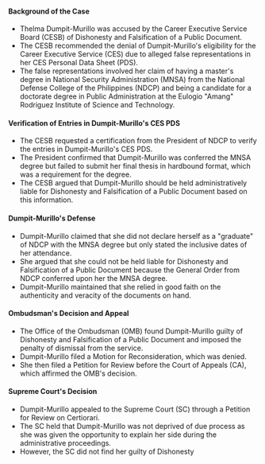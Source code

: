#### Background of the Case

- Thelma Dumpit-Murillo was accused by the Career Executive Service Board (CESB) of Dishonesty and Falsification of a Public Document.
- The CESB recommended the denial of Dumpit-Murillo's eligibility for the Career Executive Service (CES) due to alleged false representations in her CES Personal Data Sheet (PDS).
- The false representations involved her claim of having a master's degree in National Security Administration (MNSA) from the National Defense College of the Philippines (NDCP) and being a candidate for a doctorate degree in Public Administration at the Eulogio "Amang" Rodriguez Institute of Science and Technology.

#### Verification of Entries in Dumpit-Murillo's CES PDS

- The CESB requested a certification from the President of NDCP to verify the entries in Dumpit-Murillo's CES PDS.
- The President confirmed that Dumpit-Murillo was conferred the MNSA degree but failed to submit her final thesis in hardbound format, which was a requirement for the degree.
- The CESB argued that Dumpit-Murillo should be held administratively liable for Dishonesty and Falsification of a Public Document based on this information.

#### Dumpit-Murillo's Defense

- Dumpit-Murillo claimed that she did not declare herself as a "graduate" of NDCP with the MNSA degree but only stated the inclusive dates of her attendance.
- She argued that she could not be held liable for Dishonesty and Falsification of a Public Document because the General Order from NDCP conferred upon her the MNSA degree.
- Dumpit-Murillo maintained that she relied in good faith on the authenticity and veracity of the documents on hand.

#### Ombudsman's Decision and Appeal

- The Office of the Ombudsman (OMB) found Dumpit-Murillo guilty of Dishonesty and Falsification of a Public Document and imposed the penalty of dismissal from the service.
- Dumpit-Murillo filed a Motion for Reconsideration, which was denied.
- She then filed a Petition for Review before the Court of Appeals (CA), which affirmed the OMB's decision.

#### Supreme Court's Decision

- Dumpit-Murillo appealed to the Supreme Court (SC) through a Petition for Review on Certiorari.
- The SC held that Dumpit-Murillo was not deprived of due process as she was given the opportunity to explain her side during the administrative proceedings.
- However, the SC did not find her guilty of Dishonesty
